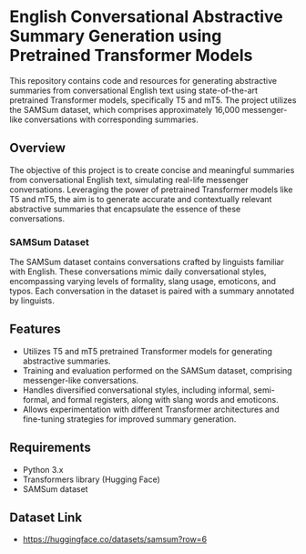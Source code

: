 # English Conversational Abstractive Summary Generation using Pretrained Transformer Models

This repository contains code and resources for generating abstractive summaries from conversational English text using state-of-the-art pretrained Transformer models, specifically T5 and mT5. The project utilizes the SAMSum dataset, which comprises approximately 16,000 messenger-like conversations with corresponding summaries.

## Overview

The objective of this project is to create concise and meaningful summaries from conversational English text, simulating real-life messenger conversations. Leveraging the power of pretrained Transformer models like T5 and mT5, the aim is to generate accurate and contextually relevant abstractive summaries that encapsulate the essence of these conversations.

### SAMSum Dataset

The SAMSum dataset contains conversations crafted by linguists familiar with English. These conversations mimic daily conversational styles, encompassing varying levels of formality, slang usage, emoticons, and typos. Each conversation in the dataset is paired with a summary annotated by linguists. 

## Features

- Utilizes T5 and mT5 pretrained Transformer models for generating abstractive summaries.
- Training and evaluation performed on the SAMSum dataset, comprising messenger-like conversations.
- Handles diversified conversational styles, including informal, semi-formal, and formal registers, along with slang words and emoticons.
- Allows experimentation with different Transformer architectures and fine-tuning strategies for improved summary generation.

## Requirements

- Python 3.x
- Transformers library (Hugging Face)
- SAMSum dataset

## Dataset Link 
- https://huggingface.co/datasets/samsum?row=6


